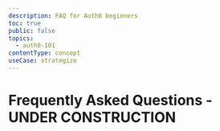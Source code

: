 ```yaml
---
description: FAQ for Auth0 beginners
toc: true
public: false
topics:
  - auth0-101
contentType: concept
useCase: strategize
---
```

# Frequently Asked Questions - UNDER CONSTRUCTION
